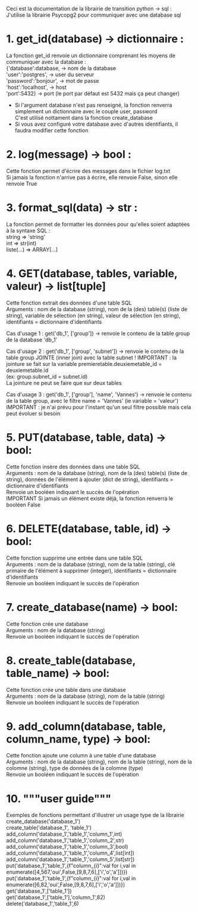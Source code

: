 Ceci est la documentation de la librairie de transition python -> sql :<br>
J'utilise la librairie Psycopg2 pour communiquer avec une database sql


# 1. get_id(database) -> dictionnaire :
La fonction get_id renvoie un dictionnaire comprenant les moyens de communiquer avec la database : <br>
    {'database':database,    -> nom de la database <br>
    'user':'postgres',      -> user du serveur <br>
    'password':'bonjour',   -> mot de passe <br>
    'host':'localhost',     -> host <br>
    'port':5432}            -> port (le port par défaut est 5432 mais ça peut changer) <br>

- Si l'argument database n'est pas renseigné, la fonction renverra simplement un dictionnaire avec le couple user, password <br>
  C'est utilisé nottament dans la fonction create_database
- Si vous avez configuré votre database avec d'autres identifiants, il faudra modifier cette fonction


# 2. log(message) -> bool :
Cette fonction permet d'écrire des messages dans le fichier log.txt <br>
Si jamais la fonction n'arrive pas à écrire, elle renvoie False, sinon elle renvoie True


# 3. format_sql(data) -> str :
La fonction permet de formatter les données pour qu'elles soient adaptées à la syntaxe SQL : <br>
string => 'string' <br>
int => str(int) <br>
liste(...) => ARRAY[...]


# 4. GET(database, tables, variable, valeur) -> list[tuple]
Cette fonction extrait des données d'une table SQL <br>
Arguments : nom de la database (string), nom de la (des) table(s) (liste de string), variable de sélection (en string), valeur de sélection (en string), identifiants = dictionnaire d'identifiants

Cas d'usage 1 :
get('db_1', ['group']) -> renvoie le contenu de la table group de la database 'db_1'

Cas d'usage 2 :
get('db_1', ['group', 'subnet']) -> renvoie le contenu de la table group JOINTE (inner join) avec la table subnet !
IMPORTANT : la jointure se fait sur la variable premieretable.deuxiemetable_id = deuxiemetable.id  <br>
(ex: group.subnet_id = subnet.id) <br>
La jointure ne peut se faire que sur deux tables

Cas d'usage 3 :
get('db_1', ['group'], 'name', 'Vannes') -> renvoie le contenu de la table group, avec le filtre name = 'Vannes' (ie variable = 'valeur') <br>
IMPORTANT : je n'ai prévu pour l'instant qu'un seul filtre possible mais cela peut évoluer si besoin


# 5. PUT(database, table, data) -> bool:
Cette fonction insère des données dans une table SQL <br>
Arguments : nom de la database (string), nom de la (des) table(s) (liste de string), données de l'élément à ajouter (dict de string), identifiants = dictionnaire d'identifiants <br>
Renvoie un booléen indiquant le succès de l'opération <br>
IMPORTANT Si jamais un élément existe déjà, la fonction renverra le booléen False


# 6. DELETE(database, table, id) -> bool:
Cette fonction supprime une entrée dans une table SQL <br>
Arguments : nom de la database (string), nom de la table (string), clé primaire de l'élément à supprimer (integer), identifiants = dictionnaire d'identifiants <br>
Renvoie un booléen indiquant le succès de l'opération


# 7. create_database(name) -> bool:
Cette fonction crée une database <br>
Arguments : nom de la database (string) <br>
Renvoie un booléen indiquant le succès de l'opération


# 8. create_table(database, table_name) -> bool:
Cette fonction crée une table dans une database <br>
Arguments : nom de la database (string), nom de la table (string) <br>
Renvoie un booléen indiquant le succès de l'opération


# 9. add_column(database, table, column_name, type) -> bool:
Cette fonction ajoute une column à une table d'une database <br>
Arguments : nom de la database (string), nom de la table (string), nom de la colomne (string), type de données de la colomne (type) <br>
Renvoie un booléen indiquant le succès de l'opération


# 10. """user guide"""
Exemples de fonctions permettant d'illustrer un usage type de la librairie <br>
    create_database('database_1') <br>
    create_table('database_1', 'table_1') <br>
    add_column('database_1','table_1','column_1',int) <br>
    add_column('database_1','table_1','column_2',str) <br>
    add_column('database_1','table_1','column_3',bool) <br>
    add_column('database_1','table_1','column_4',list[int]) <br>
    add_column('database_1','table_1','column_5',list[str]) <br>
    put('database_1','table_1',{f"column_{i}":val for i,val in enumerate([4,567,'oui',False,[9,8,7,6],['i','o','a']])}) <br>
    put('database_1','table_1',{f"column_{i}":val for i,val in enumerate([6,82,'oui',False,[9,8,7,6],['i','o','a']])}) <br>
    get('database_1',['table_1']) <br>
    get('database_1',['table_1'],'column_1',82) <br>
    delete('database_1','table_1',6)
